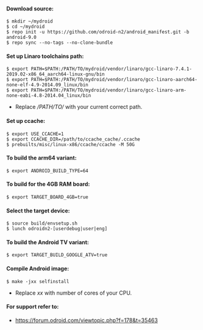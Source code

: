 #### __Download source:__

```
$ mkdir ~/mydroid
$ cd ~/mydroid
$ repo init -u https://github.com/odroid-n2/android_manifest.git -b android-9.0
$ repo sync --no-tags --no-clone-bundle
```

#### __Set up Linaro toolchains path:__

```
$ export PATH=$PATH:/PATH/TO/mydroid/vendor/linaro/gcc-linaro-7.4.1-2019.02-x86_64_aarch64-linux-gnu/bin
$ export PATH=$PATH:/PATH/TO/mydroid/vendor/linaro/gcc-linaro-aarch64-none-elf-4.9-2014.09_linux/bin
$ export PATH=$PATH:/PATH/TO/mydroid/vendor/linaro/gcc-linaro-arm-none-eabi-4.8-2014.04_linux/bin
```
+ Replace */PATH/TO/* with your current correct path.

#### __Set up ccache:__

```
$ export USE_CCACHE=1
$ export CCACHE_DIR=/path/to/ccache_cache/.ccache
$ prebuilts/misc/linux-x86/ccache/ccache -M 50G
```

#### __To build the arm64 variant:__

```
$ export ANDROID_BUILD_TYPE=64
```

#### __To build for the 4GB RAM board:__

```
$ export TARGET_BOARD_4GB=true
```

#### __Select the target device:__

```
$ source build/envsetup.sh
$ lunch odroidn2-[userdebug|user|eng]
```

#### __To build the Android TV variant:__

```
$ export TARGET_BUILD_GOOGLE_ATV=true
```

#### __Compile Android image:__

```
$ make -jxx selfinstall
```
+ Replace *xx* with number of cores of your CPU.

#### __For support refer to:__
+ https://forum.odroid.com/viewtopic.php?f=178&t=35463
